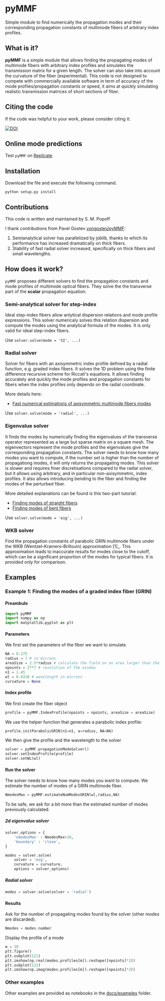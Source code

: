 # pyMMF

Simple module to find numerically the propagation modes and their corresponding propagation constants
of multimode fibers of arbitrary index profiles.

## What is it?

**pyMMF** is a simple module that allows finding the propagating modes of multimode fibers with arbitrary index profiles and simulates the transmission matrix for a given length.
The solver can also take into account the curvature of the fiber (experimental).
This code is not designed to compete with commercially available software in term of accuracy of the mode profiles/propagation constants or speed, it aims at quickly simulating realistic transmission matrices of short sections of fiber.

## Citing the code

If the code was helpful to your work, please consider citing it:

[![DOI](https://zenodo.org/badge/148702831.svg)](https://zenodo.org/badge/latestdoi/148702831)

## Online mode predictions

Test `pyMMF` on [Replicate](https://replicate.com/wavefrontshaping/pymmf)

## Installation

Download the file and execute the following command.

```shell
python setup.py install
```

## Contributions

This code is written and maintained by S. M. Popoff

I thank contributions from Pavel Gostev [vongostev/pyMMF](https://github.com/vongostev/pyMMF):

1. Semianalytical solver has parallelized by joblib, thanks to which its performance has increased dramatically on thick fibers.
2. Stability of fast radial solver increased, specifically on thick fibers and small wavelengths.

## How does it work?

`pyMMF` proposes different solvers to find the propagation constants and mode profiles of multimode optical fibers.
They solve the the transverse part of the **scalar** propagation equation.

### Semi-analytical solver for step-index

Ideal step-index fibers allow anlytical dispersion relations and mode profile expressions.
This solver numericaly solves this relation dispersion and compute the modes using the analytical formula of the modes.
It is only valid for ideal step-index fibers.

Use `solver.solve(mode = 'SI', ...)`

### Radial solver

Solver for fibers with an axisymmetric index profile defined by a radial function,
e.g. graded index fibers.
It solves the 1D problem using the finite difference recursive scheme for Riccati's equations.
It allows finding accurately and quickly the mode profiles and propagation constants for fibers
when the index profiles only depends on the radial coordinate.

More details here:

- [Fast numerical estimations of axisymmetric multimode fibers modes](https://www.wavefrontshaping.net/post/id/66)

Use `solver.solve(mode = 'radial', ...)`

### Eigenvalue solver

It finds the modes by numerically finding the eigenvalues of the transverse operator represented as a large but sparse matrix on a square mesh.
The eigenvectors represent the mode profiles and the eigenvalues give the corresponding propagation constants.
The solver needs to know how many modes you want to compute, if the number set is higher than the number of propagationg modes, it will only returns the propagating modes.
This solver is slower and requires finer discretisations compared to the radial solver, but it allows using arbitrary,
and in particular non-axisymmetric, index profiles.
It also allows introducing bending to the fiber and finding the modes of the perturbed fiber.

More detailed explanations can be found is this two-part tutorial:

- [Finding modes of straight fibers](https://www.wavefrontshaping.net/post/id/3)
- [Finding modes of bent fibers](https://www.wavefrontshaping.net/post/id/4)

Use `solver.solve(mode = 'eig', ...)`

### WKB solver

Find the propagation constants of parabolic GRIN multimode fibers under the WKB (Wentzel–Kramers–Brillouin) approximation [1]\_.
This approximation leads to inaccurate results for modes close to the cutoff,
which can be a significant proportion of the modes for typical fibers.
It is provided only for comparison.

## Examples

### Example 1: Finding the modes of a graded index fiber (GRIN)

#### Preambule

```python
import pyMMF
import numpy as np
import matplotlib.pyplot as plt
```

#### Parameters

We first set the parameters of the fiber we want to simulate.

```python
NA = 0.275
radius = 7 # in microns
areaSize = 2.5*radius # calculate the field on an area larger than the diameter of the fiber
npoints = 2**7 # resolution of the window
n1 = 1.45
wl = 0.6328 # wavelength in microns
curvature = None
```

#### Index profile

We first create the fiber object

```python
profile = pyMMF.IndexProfile(npoints = npoints, areaSize = areaSize)
```

We use the helper function that generates a parabolic index profile:

```python
profile.initParabolicGRIN(n1=n1, a=radius, NA=NA)
```

We then give the profile and the wavelength to the solver

```python
solver = pyMMF.propagationModeSolver()
solver.setIndexProfile(profile)
solver.setWL(wl)
```

#### Run the solver

The solver needs to know how many modes you want to compute.
We estimate the number of modes of a GRIN multimode fiber.

```python
NmodesMax = pyMMF.estimateNumModesGRIN(wl,radius,NA)
```

To be safe, we ask for a bit more than the estimated number of modes previously calculated.

##### 2d eigenvalue solver

```python
solver_options = {
    'nmodesMax' : NmodesMax+10,
    'boundary' : 'close',
}

modes = solver.solve(
    solver = 'eig',
    curvature = curvature,
    options = solver_options)
```

##### Radial solver

```python
modes = solver.solve(solver = 'radial')
```

#### Results

Ask for the number of propagating modes found by the solver (other modes are discarded).

```python
Nmodes = modes.number
```

Display the profile of a mode

```python
m = 10
plt.figure()
plt.subplot(121)
plt.imshow(np.real(modes.profiles[m]).reshape([npoints]*2))
plt.subplot(122)
plt.imshow(np.imag(modes.profiles[m]).reshape([npoints]*2))
```

### Other examples

Other examples are provided as notebooks in the [docs/examples](docs/examples/) folder.

